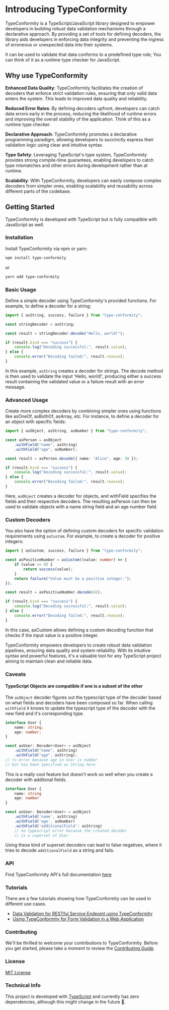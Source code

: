 # Introducing TypeConformity

TypeConformity is a TypeScript/JavaScript library designed to empower developers in building robust data validation mechanisms through a declarative approach. By providing a set of tools for defining decoders, the library aids developers in enforcing data integrity and preventing the ingress of erroneous or unexpected data into their systems.

It can be used to validate that data conforms to a predefined type rule; You can think of it as a runtime type checker for JavaScript.

## Why use TypeConformity

**Enhanced Data Quality**: TypeConformity facilitates the creation of decoders that enforce strict validation rules, ensuring that only valid data enters the system. This leads to improved data quality and reliability.

**Reduced Error Rates**: By defining decoders upfront, developers can catch data errors early in the process, reducing the likelihood of runtime errors and improving the overall stability of the application. Think of this as a runtime type checker.

**Declarative Approach**: TypeConformity promotes a declarative programming paradigm, allowing developers to succinctly express their validation logic using clear and intuitive syntax.

**Type Safety**: Leveraging TypeScript's type system, TypeConformity provides strong compile-time guarantees, enabling developers to catch type mismatches and other errors during development rather than at runtime.

**Scalability**: With TypeConformity, developers can easily compose complex decoders from simpler ones, enabling scalability and reusability across different parts of the codebase.

## Getting Started

TypeConformity is developed with TypeScript but is fully compatible with JavaScript as well.

### Installation

Install TypeConformity via npm or yarn:

```bash
npm install type-conformity
```

or

```bash
yarn add type-conformity
```

### Basic Usage

Define a simple decoder using TypeConformity's provided functions. For example, to define a decoder for a string:

```typescript
import { asString, success, failure } from "type-conformity";

const stringDecoder = asString;

const result = stringDecoder.decode("Hello, world!");

if (result.kind === "success") {
    console.log("Decoding successful:", result.value);
} else {
    console.error("Decoding failed:", result.reason);
}
```

In this example, `asString` creates a decoder for strings. The decode method is then used to validate the input 'Hello, world!', producing either a success result containing the validated value or a failure result with an error message.

### Advanced Usage

Create more complex decoders by combining simpler ones using functions like asOneOf, asBothOf, asArray, etc. For instance, to define a decoder for an object with specific fields:

```typescript
import { asObject, asString, asNumber } from "type-conformity";

const asPerson = asObject
    .withField("name", asString)
    .withField("age", asNumber);

const result = asPerson.decode({ name: "Alice", age: 30 });

if (result.kind === "success") {
    console.log("Decoding successful:", result.value);
} else {
    console.error("Decoding failed:", result.reason);
}
```

Here, `asObject` creates a decoder for objects, and withField specifies the fields and their respective decoders. The resulting asPerson can then be used to validate objects with a name string field and an age number field.

### Custom Decoders

You also have the option of defining custom decoders for specific validation requirements using `asCustom`. For example, to create a decoder for positive integers:

```typescript
import { asCustom, success, failure } from "type-conformity";

const asPositiveNumber = asCustom((value: number) => {
    if (value >= 0) {
        return success(value);
    }
    return failure("Value must be a positive integer.");
});

const result = asPositiveNumber.decode(42);

if (result.kind === "success") {
    console.log("Decoding successful:", result.value);
} else {
    console.error("Decoding failed:", result.reason);
}
```

In this case, asCustom allows defining a custom decoding function that checks if the input value is a positive integer.

TypeConformity empowers developers to create robust data validation pipelines, ensuring data quality and system reliability. With its intuitive syntax and powerful features, it's a valuable tool for any TypeScript project aiming to maintain clean and reliable data.

### Caveats

#### TypeScript Objects are compatible if one is a subset of the other

The `asObject` decoder figures out the typescript type of the decoder based on what fields and decoders have been composed so far.
When calling `withField` it knows to update the typescript type of the decoder with the new field and it's corresponding type.

```ts
interface User {
    name: string;
    age: number;
}

const asUser: Decoder<User> = asObject
    .withField("name", asString)
    .withField("age", asString);
// ts-error because age in User is number
// but has been specified as String here
```

This is a really cool feature but doesn't work so well when you create a decoder with additonal fields.

```ts
interface User {
    name: string
    age: number
}

const asUser: Decoder<User> = asObject
    .withField('name', asString)
    .withField('age', asNumber)
    .withField('additionalField': asString)
    // no typescript error because the created decoder
    // is a superset of User.
```

Using these kind of superset decoders can lead to false negatives, where it tries to decode `additionalField` as a string and fails.

### API

Find TypeConformity API's full documentation [here](/docs/API.md)

### Tutorials

There are a few tutorials showing how TypeConformity can be used in different use cases.

-   [Data Validation for RESTful Service Endpoint using TypeConformity](/docs/tutorials/validating-data-from-restful-service.md)
-   [Using TypeConformity for Form Validation in a Web Application](/docs/tutorials/validating-form-data-in-a-web-application.md)

### Contributing

We'll be thrilled to welcome your contributions to TypeConformity. Before you get started, please take a moment to review the [Contributing Guide](/CONTRIBUTING.md).

### License

[MIT License](/LICENSE.md)

### Technical Info

This project is developed with [TypeScript](https://www.typescriptlang.org/) and currently has zero dependencies, although this might change in the future 🤷.
